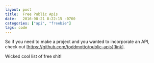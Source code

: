 ```yaml
---
layout: post
title:  Free Public Apis
date:   2016-08-21 8:22:15 -0700
categories: ["api", "freebie"]
tags: code
---
```


So if you need to make a project and you wanted to incorporate an API, check out [https://github.com/toddmotto/public-apis][link].

[link]: https://github.com/toddmotto/public-apis

Wicked cool list of free shit!

